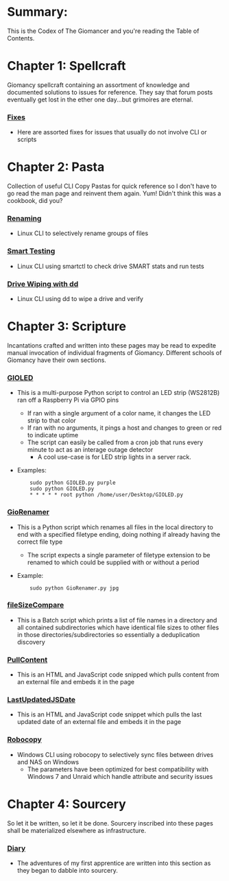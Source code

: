 # Summary:
This is the Codex of The Giomancer and you're reading the Table of Contents.


# Chapter 1: Spellcraft
Giomancy spellcraft containing an assortment of knowledge and documented solutions to issues for reference. They say that forum posts eventually get lost in the ether one day...but grimoires are eternal.

### [Fixes](Fixes)
* Here are assorted fixes for issues that usually do not involve CLI or scripts


# Chapter 2: Pasta
Collection of useful CLI Copy Pastas for quick reference so I don't have to go read the man page and reinvent them again. Yum! Didn't think this was a cookbook, did you?

### [Renaming](Renaming.sh)
* Linux CLI to selectively rename groups of files
### [Smart Testing](smart.sh)
* Linux CLI using smartctl to check drive SMART stats and run tests
### [Drive Wiping with dd](dd.sh)
* Linux CLI using dd to wipe a drive and verify


# Chapter 3: Scripture
Incantations crafted and written into these pages may be read to expedite manual invocation of individual fragments of Giomancy. Different schools of Giomancy have their own sections.

### [GIOLED](GIOLED.py)
* This is a multi-purpose Python script to control an LED strip (WS2812B) ran off a Raspberry Pi via GPIO pins
  * If ran with a single argument of a color name, it changes the LED strip to that color
  * If ran with no arguments, it pings a host and changes to green or red to indicate uptime
  * The script can easily be called from a cron job that runs every minute to act as an interage outage detector
     * A cool use-case is for LED strip lights in a server rack.
* Examples:

          sudo python GIOLED.py purple
          sudo python GIOLED.py
          * * * * * root python /home/user/Desktop/GIOLED.py

### [GioRenamer](GioRenamer.py)
* This is a Python script which renames all files in the local directory to end with a specified filetype ending, doing nothing if already having the correct file type
  * The script expects a single parameter of filetype extension to be renamed to which could be supplied with or without a period
* Example:

          sudo python GioRenamer.py jpg
          
### [fileSizeCompare](fileSizeCompare.bat)
* This is a Batch script which prints a list of file names in a directory and all contained subdirectories which have identical file sizes to other files in those directories/subdirectories so essentially a deduplication discovery

### [PullContent](PullContent.js)
* This is an HTML and JavaScript code snipped which pulls content from an external file and embeds it in the page

### [LastUpdatedJSDate](LastUpdatedJSDate.js)
* This is an HTML and JavaScript code snippet which pulls the last updated date of an external file and embeds it in the page

### [Robocopy](Robocopy.cmd)
* Windows CLI using robocopy to selectively sync files between drives and NAS on Windows
   * The parameters have been optimized for best compatibility with Windows 7 and Unraid which handle attribute and security issues


# Chapter 4: Sourcery
So let it be written, so let it be done. Sourcery inscribed into these pages shall be materialized elsewhere as infrastructure.

### [Diary](diary.txt)
* The adventures of my first apprentice are written into this section as they began to dabble into sourcery.
